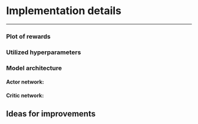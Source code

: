 # Implementation details
___


### Plot of rewards



### Utilized hyperparameters

### Model architecture


#### Actor network:


#### Critic network:


## Ideas for improvements
